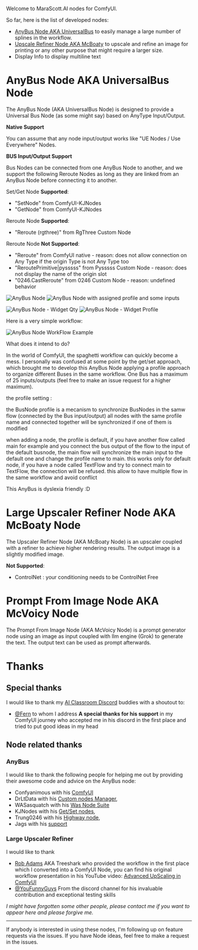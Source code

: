 Welcome to MaraScott.AI nodes for ComfyUI.

So far, here is the list of developed nodes:

- [AnyBus Node AKA UniversalBus](#anybus-node-aka-universalbus-node) to easily manage a large number of splines in the workflow.
- [Upscale Refiner Node AKA McBoaty](#upscaler-refiner-node-aka-mcboaty-node) to upscale and refine an image for printing or any other purpose that might require a larger size.
- Display Info to display multiline text

# AnyBus Node AKA UniversalBus Node

The AnyBus Node (AKA UniversalBus Node) is designed to provide a Universal Bus Node (as some might say) based on AnyType Input/Output.

**Native Support**

You can assume that any node input/output works like "UE Nodes / Use Everywhere" Nodes.

**BUS Input/Output Support**

Bus Nodes can be connected from one AnyBus Node to another, and we support the following Reroute Nodes as long as they are linked from an AnyBus Node before connecting it to another.

Set/Get Node **Supported**:

- "SetNode" from ComfyUI-KJNodes
- "GetNode" from ComfyUI-KJNodes

Reroute Node **Supported**:

- "Reroute (rgthree)" from RgThree Custom Node

Reroute Node **Not Supported**:
- "Reroute" from ComfyUI native - reason: does not allow connection on Any Type if the origin Type is not Any Type too
- "ReroutePrimitive|pysssss" from Pysssss Custom Node - reason: does not display the name of the origin slot
- "0246.CastReroute" from 0246 Custom Node - reason: undefined behavior

![AnyBus Node](./docs/img/bus-node.jpeg)
![AnyBus Node with assigned profile and some inputs](./docs/img/bus-node-profile.jpeg)

![AnyBus Node - Widget Qty](./docs/img/bus-node-widget-qty-inputs-outputs.jpeg)
![AnyBus Node - Widget Profile](./docs/img/bus-node-widget-profile-name.jpeg)

Here is a very simple workflow:

![AnyBus Node WorkFlow Example](./docs/img/bus-node-workflow-example.png)

What does it intend to do?

In the world of ComfyUI, the spaghetti workflow can quickly become a mess. I personally was confused at some point by the get/set approach, which brought me to develop this AnyBus Node applying a profile approach to organize different Buses in the same workflow.
One Bus has a maximum of 25 inputs/outputs (feel free to make an issue request for a higher maximum).

the profile setting :

the BusNode profile is a mecanism to synchronize BusNodes in the samw flow (connected by the Bus input/output) all nodes with the same profile name and connected together will be synchronized if one of them is modified

when adding a node, the profile is default, if you have another flow called main for example and you connect the bus output of the flow to the input of the default busnode, the main flow will synchronize the main input to the default one and change the profile name to main. this works only for default node, if you have a node called TextFlow and try to connect main to TextFlow, the connection will be refused. this allow to have multiple flow in the same workflow and avoid conflict

This AnyBus is dyslexia friendly :D

# Large Upscaler Refiner Node AKA McBoaty Node

The Upscaler Refiner Node (AKA McBoaty Node) is an upscaler coupled with a refiner to achieve higher rendering results.
The output image is a slightly modified image.

**Not Supported**:
- ControlNet : your conditioning needs to be ControlNet Free  

# Prompt From Image Node AKA McVoicy Node

The Prompt From Image Node (AKA McVoicy Node) is a prompt generator node using an image as input coupled with llm engine (Grok) to generate the text.
The output text can be used as prompt afterwards.

# Thanks

## Special thanks

I would like to thank my [AI Classroom Discord](discord.gg/t28yZEewrp) buddies with a shoutout to:
- [@Fern](https://www.youtube.com/@ferniclestix) to whom I address **A special thanks for his support** in my ComfyUI journey who accepted me in his discord in the first place and tried to put good ideas in my head

## Node related thanks

### AnyBus

I would like to thank the following people for helping me out by providing their awesome code and advice on the AnyBus node:
- Confyanimous with his [ComfyUI](https://github.com/comfyanonymous/ComfyUI)
- DrLtData with his [Custom nodes Manager](https://github.com/ltdrdata/ComfyUI-Manager), 
- WASasquatch with his [Was Node Suite](https://github.com/WASasquatch/was-node-suite-comfyui)
- KJNodes with his [Get/Set nodes](https://github.com/kijai/ComfyUI-KJNodes), 
- Trung0246 with his [Highway node](https://github.com/Trung0246/ComfyUI-0246), 
- Jags with his [support](https://www.youtube.com/channel/UCLXyz7oWNKx-Dp7Ba4v5ZZg)

### Large Upscaler Refiner

I would like to thank 
- [Rob Adams](https://www.youtube.com/@robadams2451) AKA Treeshark who provided the workflow in the first place which I converted into a ComfyUI Node, you can find his original workflow presentation in his YouTube video: [Advanced UpScaling in ComfyUI](https://www.youtube.com/watch?v=HStp7u682mE)
- [@YouFunnyGuys](discord.gg/t28yZEewrp) From the discord channel for his invaluable contribution and exceptional testing skills

*I might have forgotten some other people, please contact me if you want to appear here and please forgive me.*

---

If anybody is interested in using these nodes, I'm following up on feature requests via the issues.
If you have Node ideas, feel free to make a request in the issues.
